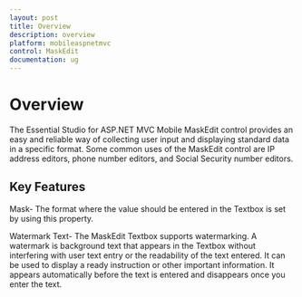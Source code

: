 ```yaml
---
layout: post
title: Overview
description: overview
platform: mobileaspnetmvc
control: MaskEdit
documentation: ug
---
```


# Overview

The Essential Studio for ASP.NET MVC Mobile MaskEdit control provides an easy and reliable way of collecting user input and displaying standard data in a specific format. Some common uses of the MaskEdit control are IP address editors, phone number editors, and Social Security number editors. 

## Key Features

Mask- The format where the value should be entered in the Textbox is set by using this property.

Watermark Text- The MaskEdit Textbox supports watermarking. A watermark is background text that appears in the Textbox without interfering with user text entry or the readability of the text entered. It can be used to display a ready instruction or other important information. It appears automatically before the text is entered and disappears once you enter the text.

